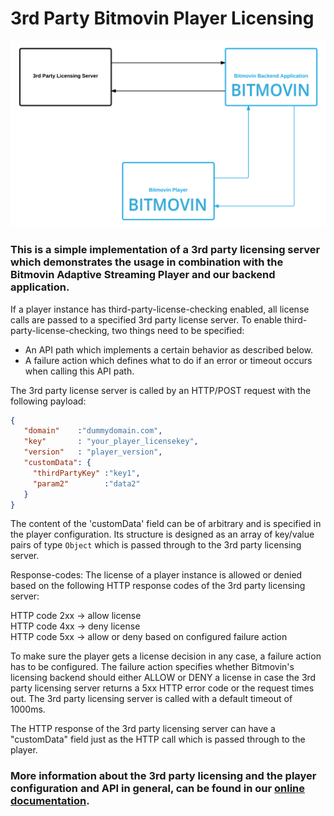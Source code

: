 # 3rd Party Bitmovin Player Licensing

![Overview Diagram](3rdPartyLicensingDiagram.png)

### This is a simple implementation of a 3rd party licensing server which demonstrates the usage in combination with the Bitmovin Adaptive Streaming Player and our backend application.

If a player instance has third-party-license-checking enabled, all license calls are passed to a specified 3rd party license server.
To enable third-party-license-checking, two things need to be specified:
- An API path which implements a certain behavior as described below.
- A failure action which defines what to do if an error or timeout occurs when calling this API path.

The 3rd party license server is called by an HTTP/POST request with the following payload:
```json
{
   "domain"    :"dummydomain.com",
   "key"       : "your_player_licensekey",
   "version"   : "player_version",
   "customData": {
     "thirdPartyKey" :"key1",
     "param2"        :"data2"
   }
}
```

The content of the 'customData' field can be of arbitrary and is specified in the player configuration. Its structure is designed as an array of key/value pairs of type `Object` which is passed through to the 3rd party licensing server.

Response-codes:
The license of a player instance is allowed or denied based on the following HTTP response codes of the 3rd party licensing server:

HTTP code 2xx -> allow license<br>
HTTP code 4xx -> deny license<br>
HTTP code 5xx -> allow or deny based on configured failure action<br>


To make sure the player gets a license decision in any case, a failure action has to be configured. The failure action specifies whether Bitmovin's licensing backend should either ALLOW or DENY a license in case the 3rd party licensing server returns a 5xx HTTP error code or the request times out. The 3rd party licensing server is called with a default timeout of 1000ms.

The HTTP response of the 3rd party licensing server can have a "customData" field just as the HTTP call which is passed through to the player.
   
### More information about the 3rd party licensing and the player configuration and API in general, can be found in our [online documentation](https://developer.bitmovin.com/playback).
